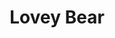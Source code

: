 ---
pid: fs349
title: Lovey Bear
location_transcription: Beach
coordinates: "[-75.128375451305, 39.965609007879]"
zipcode: '19142'
gen_neighborhood: Southwest Philadelphia
neighborhood: Elmwood,Southwest Philadelphia
outside_phl: 
age: '8'
age_range: 6-13
instagram: 
image_file_name: fs_349.jpg
proposal_transcription: Love You Bear
topic: Love
topic_summary: '0'
type: Other No Form
keywords_other: 
credit: Aasixah Mitchell
image_labels: A bear with hearts all over
twitter: 
facebook: 
permalink: "/monuments/fs349/"
layout: item-page
---